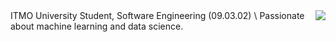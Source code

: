 
<!--
![Git](https://img.shields.io/badge/git-%23F05033.svg?style=for-the-badge&logo=git&logoColor=white)
![Docker](https://img.shields.io/badge/docker-%230db7ed.svg?style=for-the-badge&logo=docker&logoColor=white)
-->

<!--
**nuntsevich/nuntsevich** is a ✨ _special_ ✨ repository because its `README.md` (this file) appears on your GitHub profile.

Here are some ideas to get you started:

- 🔭 I’m currently working on ...
- 🌱 I’m currently learning ...
- 👯 I’m looking to collaborate on ...
- 🤔 I’m looking for help with ...
- 💬 Ask me about ...
- 📫 How to reach me: ...
- 😄 Pronouns: ...
- ⚡ Fun fact: ...
-->


<img align="right" src="https://media2.giphy.com/media/v1.Y2lkPTc5MGI3NjExaWdibmRzOXdydnA2d2g0eWlyODdqMm1remlzYW5qOXB3bGk4cDJ0NiZlcD12MV9pbnRlcm5hbF9naWZfYnlfaWQmY3Q9Zw/XC35QORbwEcD1JrOj9/giphy.webp" />
ITMO University Student, Software Engineering (09.03.02) \
Passionate about machine learning and data science. 

